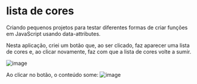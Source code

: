 # lista de cores
Criando pequenos projetos para testar diferentes formas de criar funções em JavaScript usando data-attributes.

Nesta aplicação, criei um botão que, ao ser clicado, faz aparecer uma lista de cores e, ao clicar novamente, faz com que a lista de cores volte a sumir. 

![image](https://github.com/danieledequi/lista-cores/assets/113129822/8ffa32c2-cb6d-4de9-8a38-c7bfdaa1a196)


Ao clicar no botão, o conteúdo some: 
![image](https://github.com/danieledequi/lista-cores/assets/113129822/7648d5c4-ef1a-43b2-adfc-6925f44ce0b9)

